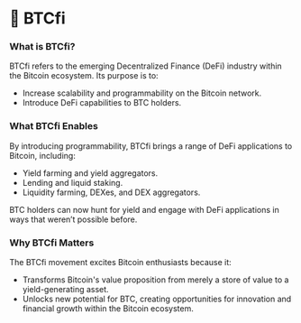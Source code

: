 # 💱 BTCfi

### What is BTCfi?

BTCfi refers to the emerging Decentralized Finance (DeFi) industry within the Bitcoin ecosystem. Its purpose is to:

* Increase scalability and programmability on the Bitcoin network.
* Introduce DeFi capabilities to BTC holders.

### What BTCfi Enables

By introducing programmability, BTCfi brings a range of DeFi applications to Bitcoin, including:

* Yield farming and yield aggregators.
* Lending and liquid staking.
* Liquidity farming, DEXes, and DEX aggregators.

BTC holders can now hunt for yield and engage with DeFi applications in ways that weren’t possible before.

### Why BTCfi Matters

The BTCfi movement excites Bitcoin enthusiasts because it:

* Transforms Bitcoin's value proposition from merely a store of value to a yield-generating asset.
* Unlocks new potential for BTC, creating opportunities for innovation and financial growth within the Bitcoin ecosystem.

